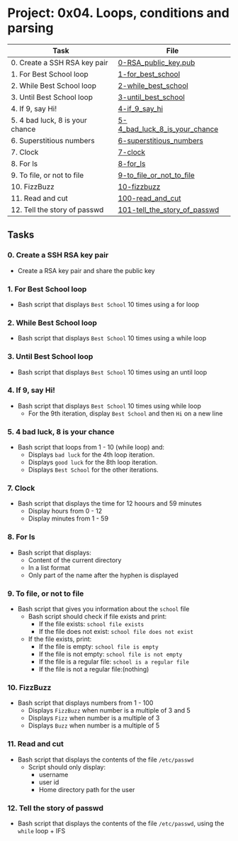 # Project: 0x04. Loops, conditions and parsing

| Task | File |
| ---- | ---- |
| 0. Create a SSH RSA key pair | [0-RSA_public_key.pub](./0-RSA_public_key.pub) |
| 1. For Best School loop | [1-for_best_school](./1-for_best_school) |
| 2. While Best School loop | [2-while_best_school](./2-while_best_school) |
| 3. Until Best School loop | [3-until_best_school](./3-until_best_school) |
| 4. If 9, say Hi! | [4-if_9_say_hi](./4-if_9_say_hi) |
| 5. 4 bad luck, 8 is your chance | [5-4_bad_luck_8_is_your_chance](./5-4_bad_luck_8_is_your_chance) |
| 6. Superstitious numbers | [6-superstitious_numbers](./6-superstitious_numbers) |
| 7. Clock | [7-clock](./7-clock) |
| 8. For ls | [8-for_ls](./8-for_ls) |
| 9. To file, or not to file | [9-to_file_or_not_to_file](./9-to_file_or_not_to_file) |
| 10. FizzBuzz | [10-fizzbuzz](./10-fizzbuzz) |
| 11. Read and cut | [100-read_and_cut](./100-read_and_cut) |
| 12. Tell the story of passwd | [101-tell_the_story_of_passwd](./101-tell_the_story_of_passwd) |

## Tasks
### 0. Create a SSH RSA key pair
* Create a RSA key pair and share the public key
### 1. For Best School loop
* Bash script that displays `Best School` 10 times using a for loop
### 2. While Best School loop
* Bash script that displays `Best School` 10 times using a while loop
### 3. Until Best School loop
* Bash script that displays `Best School` 10 times using an until loop
### 4. If 9, say Hi!
* Bash script that displays `Best School` 10 times using while loop
	* For the 9th iteration, display `Best School` and then `Hi` on a new line
### 5. 4 bad luck, 8 is your chance
* Bash script that loops from 1 - 10 (while loop) and:
	* Displays `bad luck` for the 4th loop iteration.
	* Displays `good luck` for the 8th loop iteration.
	* Displays `Best School` for the other iterations.
### 7. Clock
* Bash script that displays the time for 12 hoours and 59 minutes
	* Display hours from 0 - 12
	* Display minutes from 1 - 59
### 8. For ls
* Bash script that displays:
	* Content of the current directory
	* In a list format
	* Only part of the name after the hyphen is displayed
### 9. To file, or not to file
* Bash script that gives you information about the `school` file
	* Bash script should check if file exists and print:
		* If the file exists: `school file exists`
		* If the file does not exist: `school file does not exist`
	* If the file exists, print:
		* If the file is empty: `school file is empty`
		* If the file is not empty: `school file is not empty`
		* If the file is a regular file: `school is a regular file`
		* If the file is not a regular file:(nothing)
### 10. FizzBuzz
* Bash script that displays numbers from 1 - 100
	* Displays `FizzBuzz` when number is a multiple of 3 and 5
	* Displays `Fizz` when number is a multiple of 3
	* Displays `Buzz` when number is a multiple of 5
### 11. Read and cut
* Bash script that displays the contents of the file `/etc/passwd`
	* Script should only display:
		* username
		* user id
		* Home directory path for the user
### 12. Tell the story of passwd
* Bash script that displays the contents of the file `/etc/passwd`, using the `while` loop + IFS
